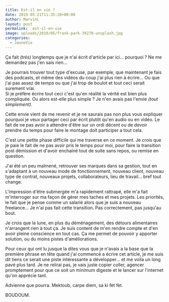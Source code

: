 ```yaml
---
title: Est-il en vie ?
date: 2019-05-21T11:35:28+00:00
author: MarvinL
layout: post
permalink:  est-il-en-vie
image: uploads/2019/05/frank-park-39270-unsplash.jpg
categories:
  - JauneVie
---
```


Ça fait _(très)_ longtemps que je n'ai écrit d'article par ici… pourquoi ? 
Ne me demandez pas j'en sais rien…

Je pourrais trouver tout type d'excuse, par exemple, que maintenant je fais des podcasts, et même des vidéos du coup j'ai plus rien à écrire… Ou que j'ai pas assez de temps ou que j'ai trop de boulot et tout ceci serait surement vrai.  
Si je préfère écrire tout ceci c'est qu'en réalité la vérité est bien plus compliquée.
Ou alors est-elle plus simple ? Je n'en avais pas l'envie _(tout simplement)_. 

Cette envie vient de me revenir et je ne saurais pas non plus vous expliquer pourquoi je veux partager ceci par écrit plutôt qu'en audio ou en vidéo. 
Le fait de ne pas avoir a attendre d'être sur un ordi décent ou de devoir prendre du temps  pour faire le montage doit participer a tout cela.

C'est une petite phase difficile qui me traverse en ce moment. Je crois que je paie le fait de ne pas avoir pris le temps pour moi, pour faire la transition post démission et d'avoir enchainé tout de suite sans repos, ou remise en question. 

J'ai été un peu malmené, retrouver ses marques dans sa gestion, tout en s'adaptant à un nouveau mode de fonctionnement, nouveau client, nouveau type de contrat, nouveaux projets, collaborateurs, lieu de travail… bref tout change. 

L'impression d'être submergée m'a rapidement rattrapé, elle m'a fait m'interroger sur ma façon de gérer mes taches et mes projets. Les priorités, le fait que je pense comme un salarié alors que je suis a nouveau freelance… 
Je n'ai pas fait cette transition.  Pas correctement, pas jusqu'au bout. 

Je crois que la lune, en plus du déménagement, des détours alimentaires n'arrangent rien à tout ça. Je suis content de m'en rendre compte et d'en avoir pleine conscience en tout cas. Ça me permet de pouvoir y apporter solution, ou du moins pistes d'améliorations. 

Pour ceux qui ont lu jusque la dites vous que je n'avais a la base que la première phrase en tête quand j'ai commencé a écrire cet article, je me suis dit tiens ce serait une piste intéressante a développer… et me voila un long pavé plus tard. 
Je ne relirai pas, je vais juste copier coller, agencer promptement pour que ce soit un minimum digeste et le lancer sur l'internet qu'on apprécie tant. 

Advienne que pourra. Mektoub, carpe diem, sa ki fèt fèt. 

BOUDOUM.
